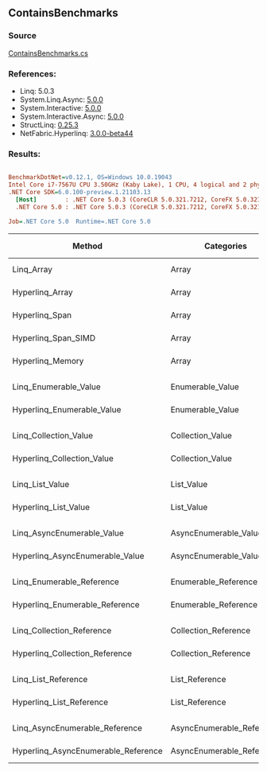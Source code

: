 ﻿## ContainsBenchmarks

### Source
[ContainsBenchmarks.cs](../NetFabric.Hyperlinq.Benchmarks/Benchmarks/ContainsBenchmarks.cs)

### References:
- Linq: 5.0.3
- System.Linq.Async: [5.0.0](https://www.nuget.org/packages/System.Linq.Async/5.0.0)
- System.Interactive: [5.0.0](https://www.nuget.org/packages/System.Interactive/5.0.0)
- System.Interactive.Async: [5.0.0](https://www.nuget.org/packages/System.Interactive.Async/5.0.0)
- StructLinq: [0.25.3](https://www.nuget.org/packages/StructLinq/0.25.3)
- NetFabric.Hyperlinq: [3.0.0-beta44](https://www.nuget.org/packages/NetFabric.Hyperlinq/3.0.0-beta44)

### Results:
``` ini

BenchmarkDotNet=v0.12.1, OS=Windows 10.0.19043
Intel Core i7-7567U CPU 3.50GHz (Kaby Lake), 1 CPU, 4 logical and 2 physical cores
.NET Core SDK=6.0.100-preview.1.21103.13
  [Host]        : .NET Core 5.0.3 (CoreCLR 5.0.321.7212, CoreFX 5.0.321.7212), X64 RyuJIT
  .NET Core 5.0 : .NET Core 5.0.3 (CoreCLR 5.0.321.7212, CoreFX 5.0.321.7212), X64 RyuJIT

Job=.NET Core 5.0  Runtime=.NET Core 5.0  

```
|                              Method |                Categories | Count |        Mean |     Error |    StdDev |      Median | Ratio | RatioSD |  Gen 0 | Gen 1 | Gen 2 | Allocated |
|------------------------------------ |-------------------------- |------ |------------:|----------:|----------:|------------:|------:|--------:|-------:|------:|------:|----------:|
|                          Linq_Array |                     Array |   100 |    33.84 ns |  0.132 ns |  0.117 ns |    33.87 ns |  1.00 |    0.00 |      - |     - |     - |         - |
|                     Hyperlinq_Array |                     Array |   100 |    31.08 ns |  0.277 ns |  0.232 ns |    31.00 ns |  0.92 |    0.01 |      - |     - |     - |         - |
|                      Hyperlinq_Span |                     Array |   100 |    73.97 ns |  0.237 ns |  0.210 ns |    73.91 ns |  2.19 |    0.01 |      - |     - |     - |         - |
|                 Hyperlinq_Span_SIMD |                     Array |   100 |    24.62 ns |  0.064 ns |  0.057 ns |    24.60 ns |  0.73 |    0.00 |      - |     - |     - |         - |
|                    Hyperlinq_Memory |                     Array |   100 |    82.58 ns |  0.226 ns |  0.189 ns |    82.61 ns |  2.44 |    0.01 |      - |     - |     - |         - |
|                                     |                           |       |             |           |           |             |       |         |        |       |       |           |
|               Linq_Enumerable_Value |          Enumerable_Value |   100 |   635.88 ns | 12.358 ns | 13.736 ns |   630.18 ns |  1.00 |    0.00 | 0.0153 |     - |     - |      32 B |
|          Hyperlinq_Enumerable_Value |          Enumerable_Value |   100 |   350.67 ns |  1.172 ns |  1.096 ns |   350.21 ns |  0.55 |    0.01 | 0.0191 |     - |     - |      40 B |
|                                     |                           |       |             |           |           |             |       |         |        |       |       |           |
|               Linq_Collection_Value |          Collection_Value |   100 |    33.81 ns |  0.359 ns |  0.318 ns |    33.78 ns |  1.00 |    0.00 |      - |     - |     - |         - |
|          Hyperlinq_Collection_Value |          Collection_Value |   100 |    37.33 ns |  0.116 ns |  0.103 ns |    37.32 ns |  1.10 |    0.01 |      - |     - |     - |         - |
|                                     |                           |       |             |           |           |             |       |         |        |       |       |           |
|                     Linq_List_Value |                List_Value |   100 |    34.36 ns |  0.118 ns |  0.092 ns |    34.37 ns |  1.00 |    0.00 |      - |     - |     - |         - |
|                Hyperlinq_List_Value |                List_Value |   100 |    35.39 ns |  0.144 ns |  0.135 ns |    35.38 ns |  1.03 |    0.00 |      - |     - |     - |         - |
|                                     |                           |       |             |           |           |             |       |         |        |       |       |           |
|          Linq_AsyncEnumerable_Value |     AsyncEnumerable_Value |   100 | 2,061.59 ns |  3.937 ns |  3.683 ns | 2,061.51 ns |  1.00 |    0.00 | 0.0191 |     - |     - |      40 B |
|     Hyperlinq_AsyncEnumerable_Value |     AsyncEnumerable_Value |   100 | 1,455.35 ns | 28.959 ns | 41.532 ns | 1,428.59 ns |  0.72 |    0.02 | 0.0191 |     - |     - |      40 B |
|                                     |                           |       |             |           |           |             |       |         |        |       |       |           |
|           Linq_Enumerable_Reference |      Enumerable_Reference |   100 |   415.88 ns |  0.961 ns |  0.852 ns |   415.94 ns |  1.00 |    0.00 | 0.0153 |     - |     - |      32 B |
|      Hyperlinq_Enumerable_Reference |      Enumerable_Reference |   100 |   554.66 ns |  2.067 ns |  1.934 ns |   554.13 ns |  1.33 |    0.00 | 0.0153 |     - |     - |      32 B |
|                                     |                           |       |             |           |           |             |       |         |        |       |       |           |
|           Linq_Collection_Reference |      Collection_Reference |   100 |    33.54 ns |  0.070 ns |  0.059 ns |    33.56 ns |  1.00 |    0.00 |      - |     - |     - |         - |
|      Hyperlinq_Collection_Reference |      Collection_Reference |   100 |    34.08 ns |  0.062 ns |  0.055 ns |    34.07 ns |  1.02 |    0.00 |      - |     - |     - |         - |
|                                     |                           |       |             |           |           |             |       |         |        |       |       |           |
|                 Linq_List_Reference |            List_Reference |   100 |    33.05 ns |  0.155 ns |  0.121 ns |    33.09 ns |  1.00 |    0.00 |      - |     - |     - |         - |
|            Hyperlinq_List_Reference |            List_Reference |   100 |    34.78 ns |  0.151 ns |  0.134 ns |    34.71 ns |  1.05 |    0.01 |      - |     - |     - |         - |
|                                     |                           |       |             |           |           |             |       |         |        |       |       |           |
|      Linq_AsyncEnumerable_Reference | AsyncEnumerable_Reference |   100 | 1,956.68 ns |  5.391 ns |  4.779 ns | 1,954.51 ns |  1.00 |    0.00 | 0.0191 |     - |     - |      40 B |
| Hyperlinq_AsyncEnumerable_Reference | AsyncEnumerable_Reference |   100 | 2,077.59 ns |  4.927 ns |  4.609 ns | 2,078.38 ns |  1.06 |    0.00 | 0.0305 |     - |     - |      64 B |

